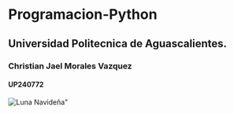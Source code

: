 # Programacion-Python
## Universidad Politecnica de Aguascalientes.
### Christian Jael Morales Vazquez
#### UP240772
![Luna Navideña"](/images/Luna_Navideña.jpg)